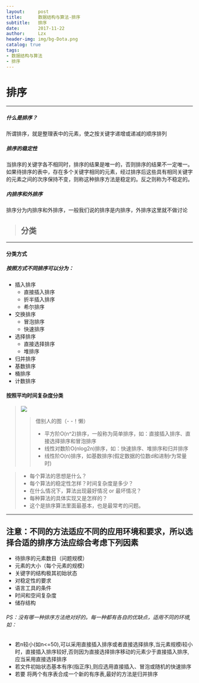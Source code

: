 ```yaml
---
layout:     post
title:      数据结构与算法-排序
subtitle:   排序
date:       2017-11-22
author:     Lzx
header-img: img/bg-Dota.png
catalog: true
tags:
- 数据结构与算法
- 排序
---
```


# 排序
---
##### 什么是排序？
所谓排序，就是整理表中的元素，使之按关键字递增或递减的顺序排列
##### 排序的稳定性
当排序的关键字各不相同时，排序的结果是唯一的，否则排序的结果不一定唯一。
如果待排序的表中，存在多个关键字相同的元素，经过排序后这些具有相同关键字的元素之间的次序保持不变，则称这种排序方法是稳定的。反之则称为不稳定的。
##### 内排序和外排序
排序分为内排序和外排序，一般我们说的排序是内排序，外排序这里就不做讨论
> ## 分类
---
#### 分类方式
##### 按照方式不同排序可以分为：
 - 插入排序
    - 直接插入排序 
    - 折半插入排序 
    - 希尔排序
 - 交换排序
    - 冒泡排序
    - 快速排序
 - 选择排序
    - 直接选择排序
    - 堆排序
 - 归并排序
 - 基数排序
 - 桶排序
 - 计数排序

#### 按照平均时间复杂度分类
> ![](http://img.my.csdn.net/uploads/201105/24/0_1306225536P8O4.gif)
> > 借别人的图（- -！懒）
> > - 平方阶O(n^2)排序，一般称为简单排序，如：直接插入排序、直接选择排序和冒泡排序
> > - 线性对数阶O(nlog2n)排序，如：快速排序、堆排序和归并排序
> > - 线性阶O(n)排序，如基数排序(假定数据的位数d和进制r为常量时)

>  -  每个算法的思想是什么？ 
>  -  每个算法的稳定性怎样？时间复杂度是多少？ 
>  - 在什么情况下，算法出现最好情况 or 最坏情况？ 
>  -  每种算法的具体实现又是怎样的？
>  - 这个是排序算法里面最基本，也是最常考的问题。

---
## 注意：不同的方法适应不同的应用环境和要求，所以选择合适的排序方法应综合考虑下列因素
- 待排序的元素数目（问题规模）
- 元素的大小（每个元素的规模）
- 关键字的结构极其初始状态
- 对稳定性的要求
- 语言工具的条件
- 时间和空间复杂度
- 储存结构
###### PS：没有哪一种排序方法绝对好的。每一种都有各自的优缺点，适用不同的环境,如：
   - 若n较小(如n<=50),可以采用直接插入排序或者直接选择排序,当元素规模i较小时，直接插入排序较好,否则因为直接选择排序移动的元素少于直接插入排序,应当采用直接选择排序
   - 若文件初始状态基本有序(指正序),则应选用直接插入、冒泡或随机的快速排序
   - 若要 将两个有序表合成一个新的有序表,最好的方法是归并排序
